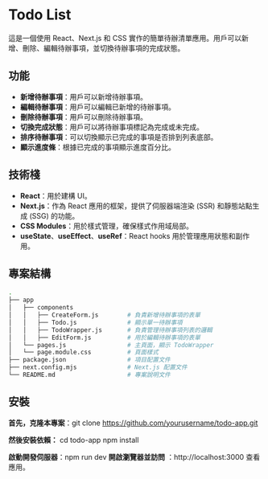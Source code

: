 # Todo List

這是一個使用 React、Next.js 和 CSS 實作的簡單待辦清單應用。用戶可以新增、刪除、編輯待辦事項，並切換待辦事項的完成狀態。

## 功能

- **新增待辦事項**：用戶可以新增待辦事項。
- **編輯待辦事項**：用戶可以編輯已新增的待辦事項。
- **刪除待辦事項**：用戶可以刪除待辦事項。
- **切換完成狀態**：用戶可以將待辦事項標記為完成或未完成。
- **排序待辦事項**：可以切換顯示已完成的事項是否排到列表底部。
- **顯示進度條**：根據已完成的事項顯示進度百分比。

## 技術棧

- **React**：用於建構 UI。
- **Next.js**：作為 React 應用的框架，提供了伺服器端渲染 (SSR) 和靜態站點生成 (SSG) 的功能。
- **CSS Modules**：用於樣式管理，確保樣式作用域局部。
- **useState**、**useEffect**、**useRef**：React hooks 用於管理應用狀態和副作用。

## 專案結構

```bash
.
├── app
│   ├── components
│   │   ├── CreateForm.js        # 負責新增待辦事項的表單
│   │   ├── Todo.js              # 顯示單一待辦事項
│   │   ├── TodoWrapper.js       # 負責管理待辦事項列表的邏輯
│   │   ├── EditForm.js          # 用於編輯待辦事項的表單
│   └── pages.js                 # 主頁面，顯示 TodoWrapper
│   └── page.module.css          # 頁面樣式
├── package.json                 # 項目配置文件
├── next.config.mjs              # Next.js 配置文件
└── README.md                    # 專案說明文件

```
## 安裝

**首先，克隆本專案**：git clone https://github.com/yourusername/todo-app.git

**然後安裝依賴：**
cd todo-app
npm install

**啟動開發伺服器**：npm run dev
**開啟瀏覽器並訪問** ：http://localhost:3000 查看應用。
